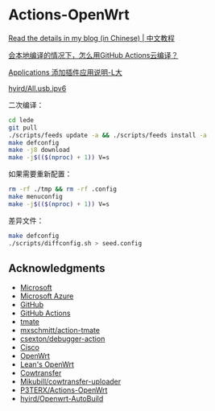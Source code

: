 # Actions-OpenWrt
[Read the details in my blog (in Chinese) | 中文教程](https://p3terx.com/archives/build-openwrt-with-github-actions.html)

[会本地编译的情况下，怎么用GitHub Actions云编译？](https://github.com/coolsnowwolf/lede/issues/2288)

[Applications 添加插件应用说明-L大](https://www.right.com.cn/forum/thread-3682029-1-1.html)

[hyird/All.usb.ipv6](http://op.hyird.xyz/)

二次编译：
```bash
cd lede
git pull
./scripts/feeds update -a && ./scripts/feeds install -a
make defconfig
make -j8 download
make -j$(($(nproc) + 1)) V=s
```
如果需要重新配置：
```bash
rm -rf ./tmp && rm -rf .config
make menuconfig
make -j$(($(nproc) + 1)) V=s
```
差异文件：
```bash
make defconfig
./scripts/diffconfig.sh > seed.config
```
## Acknowledgments

- [Microsoft](https://www.microsoft.com)
- [Microsoft Azure](https://azure.microsoft.com)
- [GitHub](https://github.com)
- [GitHub Actions](https://github.com/features/actions)
- [tmate](https://github.com/tmate-io/tmate)
- [mxschmitt/action-tmate](https://github.com/mxschmitt/action-tmate)
- [csexton/debugger-action](https://github.com/csexton/debugger-action)
- [Cisco](https://www.cisco.com/)
- [OpenWrt](https://github.com/openwrt/openwrt)
- [Lean's OpenWrt](https://github.com/coolsnowwolf/lede)
- [Cowtransfer](https://cowtransfer.com)
- [Mikubill/cowtransfer-uploader](https://github.com/Mikubill/cowtransfer-uploader)
- [P3TERX/Actions-OpenWrt](https://github.com/P3TERX/Actions-OpenWrt)
- [hyird/Openwrt-AutoBuild](https://github.com/hyird/Openwrt-AutoBuild)
